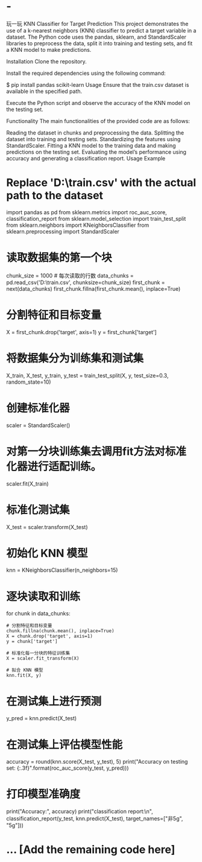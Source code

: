 # -
玩一玩
KNN Classifier for Target Prediction
This project demonstrates the use of a k-nearest neighbors (KNN) classifier to predict a target variable in a dataset. The Python code uses the pandas, sklearn, and StandardScaler libraries to preprocess the data, split it into training and testing sets, and fit a KNN model to make predictions.

Installation
Clone the repository.

Install the required dependencies using the following command:

$ pip install pandas scikit-learn
Usage
Ensure that the train.csv dataset is available in the specified path.

Execute the Python script and observe the accuracy of the KNN model on the testing set.

Functionality
The main functionalities of the provided code are as follows:

Reading the dataset in chunks and preprocessing the data.
Splitting the dataset into training and testing sets.
Standardizing the features using StandardScaler.
Fitting a KNN model to the training data and making predictions on the testing set.
Evaluating the model’s performance using accuracy and generating a classification report.
Usage Example
# Replace 'D:\\train.csv' with the actual path to the dataset
import pandas as pd
from sklearn.metrics import roc_auc_score, classification_report
from sklearn.model_selection import train_test_split
from sklearn.neighbors import KNeighborsClassifier
from sklearn.preprocessing import StandardScaler

# 读取数据集的第一个块
chunk_size = 1000  # 每次读取的行数
data_chunks = pd.read_csv('D:\\train.csv', chunksize=chunk_size)
first_chunk = next(data_chunks)
first_chunk.fillna(first_chunk.mean(), inplace=True)

# 分割特征和目标变量
X = first_chunk.drop('target', axis=1)
y = first_chunk['target']

# 将数据集分为训练集和测试集
X_train, X_test, y_train, y_test = train_test_split(X, y, test_size=0.3, random_state=10)

# 创建标准化器
scaler = StandardScaler()

# 对第一分块训练集去调用fit方法对标准化器进行适配训练。
scaler.fit(X_train)

# 标准化测试集
X_test = scaler.transform(X_test)

# 初始化 KNN 模型
knn = KNeighborsClassifier(n_neighbors=15)
# 逐块读取和训练
for chunk in data_chunks:

    # 分割特征和目标变量
    chunk.fillna(chunk.mean(), inplace=True)
    X = chunk.drop('target', axis=1)
    y = chunk['target']

    # 标准化每一分块的特征训练集
    X = scaler.fit_transform(X)

    # 拟合 KNN 模型
    knn.fit(X, y)


# 在测试集上进行预测
y_pred = knn.predict(X_test)

# 在测试集上评估模型性能
accuracy = round(knn.score(X_test, y_test), 5)
print("Accuracy on testing set: {:.3f}".format(roc_auc_score(y_test, y_pred)))
# 打印模型准确度
print("Accuracy:", accuracy)
print("classification report:\n", classification_report(y_test, knn.predict(X_test),
                                                        target_names=["非5g", "5g"]))
# ... [Add the remaining code here]
